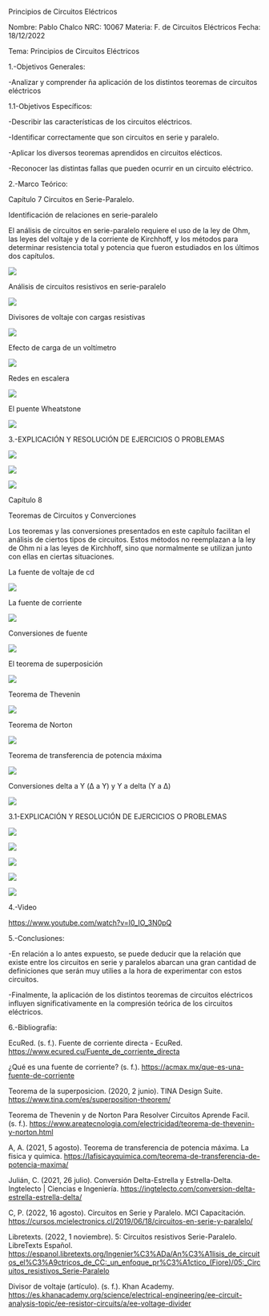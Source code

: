 Principios de Circuitos Eléctricos

Nombre: Pablo Chalco   NRC: 10067  Materia: F. de Circuitos Eléctricos   Fecha: 18/12/2022  

Tema: Principios de Circuitos Eléctricos

1.-Objetivos Generales: 

-Analizar y comprender ña aplicación de los distintos teoremas de circuitos eléctricos

1.1-Objetivos Específicos:

-Describir las características de los circuitos eléctricos.

-Identificar correctamente que son circuitos en serie y paralelo.

-Aplicar los diversos teoremas aprendidos en circuitos elécticos.

-Reconocer las distintas fallas que pueden ocurrir en un circuito eléctrico.

2.-Marco Teórico:

Capítulo 7 Circuitos en Serie-Paralelo.

Identificación de relaciones en serie-paralelo

El análisis de circuitos en serie-paralelo requiere el uso de la ley de Ohm, las leyes del voltaje y de la corriente de Kirchhoff, 
y los métodos para determinar resistencia total y potencia que fueron estudiados en los últimos dos capítulos.

![](https://github.com/phchalco/Tarea4/blob/main/Z1.png)

Análisis de circuitos resistivos en serie-paralelo

![](https://github.com/phchalco/Tarea4/blob/main/Z2.png)

Divisores de voltaje con cargas resistivas

![](https://github.com/phchalco/Tarea4/blob/main/Z3.png)

Efecto de carga de un voltímetro

![](https://github.com/phchalco/Tarea4/blob/main/Z4.png)

Redes en escalera

![](https://github.com/phchalco/Tarea4/blob/main/Z5.png)

El puente Wheatstone

![](https://github.com/phchalco/Tarea4/blob/main/Z6.png)


3.-EXPLICACIÓN Y RESOLUCIÓN DE EJERCICIOS O PROBLEMAS

![](https://github.com/phchalco/Tarea3/blob/main/X1X.png)

![](https://github.com/phchalco/Tarea3/blob/main/X2X.png)

![](https://github.com/phchalco/Tarea3/blob/main/X3X.png)


Capítulo 8

Teoremas de Circuitos y Converciones

Los teoremas y las conversiones presentados en este capítulo facilitan el análisis de ciertos tipos de circuitos. 
Estos métodos no reemplazan a la ley de Ohm ni a las leyes de Kirchhoff, sino que normalmente se utilizan junto 
con ellas en ciertas situaciones.

La fuente de voltaje de cd

![](https://github.com/phchalco/Tarea4/blob/main/W1.png)

La fuente de corriente

![](https://github.com/phchalco/Tarea4/blob/main/W2.png)

Conversiones de fuente

![](https://github.com/phchalco/Tarea4/blob/main/W3.png)

El teorema de superposición

![](https://github.com/phchalco/Tarea4/blob/main/W4.png)

Teorema de Thevenin

![](https://github.com/phchalco/Tarea4/blob/main/W5.png)

Teorema de Norton

![](https://github.com/phchalco/Tarea4/blob/main/W6.png)

Teorema de transferencia de potencia máxima

![](https://github.com/phchalco/Tarea4/blob/main/W7.png)

Conversiones delta a Y (Δ a Y) y Y a delta (Y a Δ)

![](https://github.com/phchalco/Tarea4/blob/main/W8.png)


3.1-EXPLICACIÓN Y RESOLUCIÓN DE EJERCICIOS O PROBLEMAS

![](https://github.com/phchalco/Tarea3/blob/main/Y1Y.png)

![](https://github.com/phchalco/Tarea3/blob/main/Y2Y.png)

![](https://github.com/phchalco/Tarea3/blob/main/Y3Y.png)

![](https://github.com/phchalco/Tarea3/blob/main/Y4Y.png)

![](https://github.com/phchalco/Tarea3/blob/main/Y5Y.png)

4.-Video

https://www.youtube.com/watch?v=I0_IO_3N0pQ

5.-Conclusiones:

-En relación a lo antes expuesto, se puede deducir que la relación que existe entre los circuitos en serie y paralelos abarcan una gran cantidad de definiciones que
serán muy utilies a la hora de experimentar con estos circuitos.

-Finalmente, la aplicación de los distintos teoremas de circuitos eléctricos influyen significativamente en la compresión teórica de los circuitos eléctricos.

6.-Bibliografía:

EcuRed. (s. f.). Fuente de corriente directa - EcuRed. https://www.ecured.cu/Fuente_de_corriente_directa

¿Qué es una fuente de corriente? (s. f.). https://acmax.mx/que-es-una-fuente-de-corriente

Teorema de la superposicion. (2020, 2 junio). TINA Design Suite. https://www.tina.com/es/superposition-theorem/

Teorema de Thevenin y de Norton Para Resolver Circuitos Aprende Facil. (s. f.). https://www.areatecnologia.com/electricidad/teorema-de-thevenin-y-norton.html

A, A. (2021, 5 agosto). Teorema de transferencia de potencia máxima. La fisica y quimica. https://lafisicayquimica.com/teorema-de-transferencia-de-potencia-maxima/

Julián, C. (2021, 26 julio). Conversión Delta-Estrella y Estrella-Delta. Ingtelecto | Ciencias e Ingeniería. https://ingtelecto.com/conversion-delta-estrella-estrella-delta/

C, P. (2022, 16 agosto). Circuitos en Serie y Paralelo. MCI Capacitación. https://cursos.mcielectronics.cl/2019/06/18/circuitos-en-serie-y-paralelo/

Libretexts. (2022, 1 noviembre). 5: Circuitos resistivos Serie-Paralelo. LibreTexts Español. https://espanol.libretexts.org/Ingenier%C3%ADa/An%C3%A1lisis_de_circuitos_el%C3%A9ctricos_de_CC:_un_enfoque_pr%C3%A1ctico_(Fiore)/05:_Circuitos_resistivos_Serie-Paralelo

Divisor de voltaje (artículo). (s. f.). Khan Academy. https://es.khanacademy.org/science/electrical-engineering/ee-circuit-analysis-topic/ee-resistor-circuits/a/ee-voltage-divider

